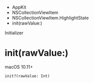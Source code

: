 

- AppKit
- NSCollectionViewItem
- NSCollectionViewItem.HighlightState
-  init(rawValue:) 

Initializer

# init(rawValue:)

macOS 10.11+

``` source
init?(rawValue: Int)
```

